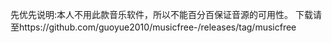 先优先说明:本人不用此款音乐软件，所以不能百分百保证音源的可用性。
下载请至https://github.com/guoyue2010/musicfree-/releases/tag/musicfree
